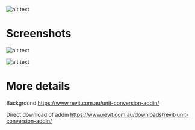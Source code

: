 ![alt text](https://i1.wp.com/www.revit.com.au/wp-content/uploads/2019/04/REVIT_UNIT_TOOL_695.jpg?w=695&ssl=1)

# Screenshots
![alt text](https://i0.wp.com/www.revit.com.au/wp-content/uploads/2019/04/2019-04-24_12-07-11.png?w=397&ssl=1)

![alt text](https://i2.wp.com/www.revit.com.au/wp-content/uploads/2019/04/2019-04-24_11-35-52.png?resize=695%2C370&ssl=1)


# More details
Background
https://www.revit.com.au/unit-conversion-addin/

Direct download of addin
https://www.revit.com.au/downloads/revit-unit-conversion-addin/
